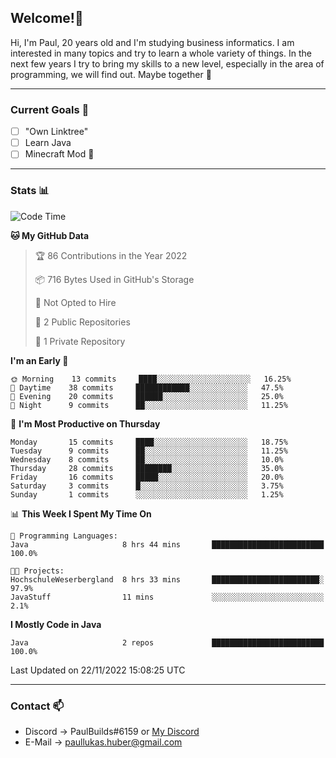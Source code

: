 ## Welcome!👋

Hi, I'm Paul, 20 years old and I'm studying business informatics. I am interested in many topics and try to learn a whole variety of things. In the next few years I try to bring my skills to a new level, especially in the area of programming, we will find out.
Maybe together 🤙

---
### Current Goals 🥅

- [ ] "Own Linktree"
- [ ] Learn Java
- [ ] Minecraft Mod 👀

---
### Stats 📊

<!--START_SECTION:waka-->
![Code Time](http://img.shields.io/badge/Code%20Time-53%20hrs%2041%20mins-blue)

**🐱 My GitHub Data** 

> 🏆 86 Contributions in the Year 2022
 > 
> 📦 716 Bytes Used in GitHub's Storage 
 > 
> 🚫 Not Opted to Hire
 > 
> 📜 2 Public Repositories 
 > 
> 🔑 1 Private Repository 
 > 
**I'm an Early 🐤** 

```text
🌞 Morning    13 commits     ████░░░░░░░░░░░░░░░░░░░░░   16.25% 
🌆 Daytime    38 commits     ████████████░░░░░░░░░░░░░   47.5% 
🌃 Evening    20 commits     ██████░░░░░░░░░░░░░░░░░░░   25.0% 
🌙 Night      9 commits      ██░░░░░░░░░░░░░░░░░░░░░░░   11.25%

```
📅 **I'm Most Productive on Thursday** 

```text
Monday       15 commits     ████░░░░░░░░░░░░░░░░░░░░░   18.75% 
Tuesday      9 commits      ██░░░░░░░░░░░░░░░░░░░░░░░   11.25% 
Wednesday    8 commits      ██░░░░░░░░░░░░░░░░░░░░░░░   10.0% 
Thursday     28 commits     ████████░░░░░░░░░░░░░░░░░   35.0% 
Friday       16 commits     █████░░░░░░░░░░░░░░░░░░░░   20.0% 
Saturday     3 commits      █░░░░░░░░░░░░░░░░░░░░░░░░   3.75% 
Sunday       1 commits      ░░░░░░░░░░░░░░░░░░░░░░░░░   1.25%

```


📊 **This Week I Spent My Time On** 

```text
💬 Programming Languages: 
Java                     8 hrs 44 mins       █████████████████████████   100.0%

🐱‍💻 Projects: 
HochschuleWeserbergland  8 hrs 33 mins       ████████████████████████░   97.9% 
JavaStuff                11 mins             ░░░░░░░░░░░░░░░░░░░░░░░░░   2.1%

```

**I Mostly Code in Java** 

```text
Java                     2 repos             █████████████████████████   100.0%

```



 Last Updated on 22/11/2022 15:08:25 UTC
<!--END_SECTION:waka-->

---
### Contact 📫

* Discord -> PaulBuilds#6159 or [My Discord](https://discord.gg/7kq6UnB)
* E-Mail -> paullukas.huber@gmail.com
